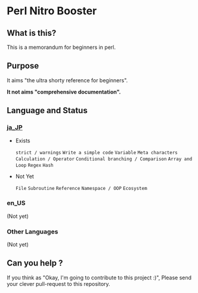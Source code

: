 # Perl Nitro Booster

## What is this?

This is a memorandum for beginners in perl.

## Purpose

It aims "the ultra shorty reference for beginners".

**It not aims "comprehensive documentation".**

## Language and Status

### [ja\_JP](https://github.com/ytnobody/perl-nitrobooster/blob/master/ja_JP.md)

* Exists

  `strict / warnings`
  `Write a simple code`
  `Variable`
  `Meta characters`
  `Calculation / Operator`
  `Conditional branching / Comparison`
  `Array and Loop`
  `Regex`
  `Hash`

* Not Yet

  `File`
  `Subroutine`
  `Reference`
  `Namespace / OOP`
  `Ecosystem`

### en\_US

(Not yet)

### Other Languages

(Not yet)

## Can you help ?

If you think as "Okay, I'm going to contribute to this project :)", Please send your clever pull-request to this repository.


